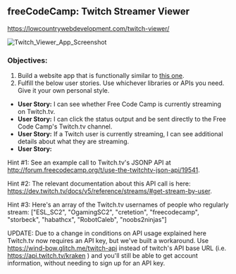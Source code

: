 ## freeCodeCamp: Twitch Streamer Viewer

<https://lowcountrywebdevelopment.com/twitch-viewer/>

![Twitch_Viewer_App_Screenshot](https://carpentercacsci.files.wordpress.com/2017/12/twitch_viewer_screenshot_small.png)

### Objectives:

1. Build a website app that is functionally similar to [this one](https://codepen.io/FreeCodeCamp/full/Myvqmo/).
2. Fulfill the below user stories. Use whichever libraries or APIs you need. Give it your own personal style.

  - **User Story:** I can see whether Free Code Camp is currently streaming on Twitch.tv.
  - **User Story:** I can click the status output and be sent directly to the Free Code Camp's Twitch.tv channel.
  - **User Story:** If a Twitch user is currently streaming, I can see additional details about what they are streaming.
  - **User Story:** 

  Hint #1: See an example call to Twitch.tv's JSONP API at http://forum.freecodecamp.org/t/use-the-twitchtv-json-api/19541.
  
  Hint #2: The relevant documentation about this API call is here: https://dev.twitch.tv/docs/v5/reference/streams/#get-stream-by-user.
  
  Hint #3: Here's an array of the Twitch.tv usernames of people who regularly stream: ["ESL_SC2", "OgamingSC2", "cretetion", "freecodecamp", "storbeck", "habathcx", "RobotCaleb", "noobs2ninjas"]
  
  UPDATE: Due to a change in conditions on API usage explained here Twitch.tv now requires an API key, but we've built a workaround. Use https://wind-bow.glitch.me/twitch-api instead of twitch's API base URL (i.e. https://api.twitch.tv/kraken ) and you'll still be able to get account information, without needing to sign up for an API key.
